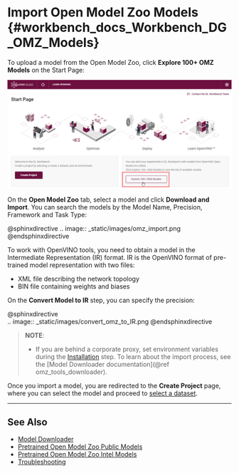 # Import Open Model Zoo Models {#workbench_docs_Workbench_DG_OMZ_Models}

To upload a model from the Open Model Zoo, click **Explore 100+ OMZ Models** on the Start Page: 

![](img/omz_selected.png)

On the **Open Model Zoo** tab, select a model and click **Download and Import**. You can search the models by the Model Name, Precision, Framework and Task Type:

@sphinxdirective
.. image:: _static/images/omz_import.png
@endsphinxdirective

To work with OpenVINO tools, you need to obtain a model in the Intermediate Representation (IR) format. IR is the OpenVINO format of pre-trained model representation with two files:

* XML file describing the network topology
* BIN file containing weights and biases

On the **Convert Model to IR** step, you can specify the precision:

@sphinxdirective    
.. image:: _static/images/convert_omz_to_IR.png
@endsphinxdirective

> **NOTE**: 
> * If you are behind a corporate proxy, set environment variables during the [Installation](Run_Workbench_Locally.md) step. To learn about the import process, see the [Model Downloader documentation](@ref omz_tools_downloader).

Once you import a model, you are redirected to the **Create Project** page, where you can select the model and proceed to [select a dataset](Import_Datasets.md). 

---
## See Also

* [Model Downloader](https://docs.openvinotoolkit.org/latest/omz_tools_downloader.html)
* [Pretrained Open Model Zoo Public Models](https://docs.openvinotoolkit.org/latest/omz_models_group_public.html)
* [Pretrained Open Model Zoo Intel Models](https://docs.openvinotoolkit.org/latest/omz_models_group_intel.html)
* [Troubleshooting](Troubleshooting.md)